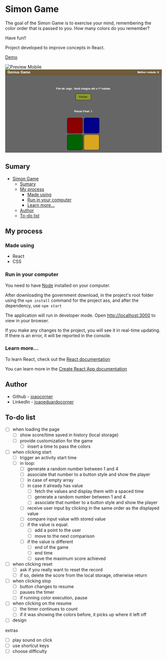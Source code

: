 # Simon Game

The goal of the Simon Game is to exercise your mind, remembering the color order that is passed to you. How many colors do you remember?

Have fun!!

Project developed to improve concepts in React.

[Demo](https://joaocorner.github.io/genius-game/)

![Preview Mobile](https://raw.githubusercontent.com/joaocorner/genius-game/main/public/img/preview-mobile.png)
![Preview](https://raw.githubusercontent.com/joaocorner/genius-game/main/public/img/preview.png)

## Sumary

- [Simon Game](#simon-game)
  - [Sumary](#sumary)
  - [My process](#my-process)
    - [Made using](#made-using)
    - [Run in your computer](#run-in-your-computer)
    - [Learn more...](#learn-more)
  - [Author](#author)
  - [To-do list](#to-do-list)

## My process

### Made using

- React
- CSS

### Run in your computer

You need to have [Node](https://nodejs.org/en/) installed on your computer.

After downloading the government download, in the project's root folder using the `npm install` command for the project ass, and after the dependency, use `npm start`

The application will run in developer mode.
Open [http://localhost:3000](http://localhost:3000) to view in your browser.

If you make any changes to the project, you will see it in real-time updating.
If there is an error, it will be reported in the console.

### Learn more...

To learn React, check out the [React documentation](https://reactjs.org/)

You can learn more in the [Create React App documentation](https://facebook.github.io/create-react-app/docs/getting-started)

## Author

- Github - [joaocorner](https://github.com/joaocorner)
- LinkedIn - [joaoeduardocorner](https://www.linkedin.com/in/joaoeduardocorner/)

## To-do list

- [ ] when loading the page
  - [ ] show score/time saved in history (local storage)
  - [ ] provide customization for the game
    - [ ] insert a time to pass the colors
- [ ] when clicking start
  - [ ] trigger an activity start time
  - [ ] in loop:
    - [ ] generate a random number between 1 and 4
    - [ ] associate that number to a button style and show the player
    - [ ] in case of empty array
    - [ ] in case it already has value
      - [ ] fetch the values ​​and display them with a spaced time
      - [ ] generate a random number between 1 and 4
      - [ ] associate that number to a button style and show the player
    - [ ] receive user input by clicking in the same order as the displayed value
    - [ ] compare input value with stored value
    - [ ] if the value is equal:
      - [ ] add a point to the user
      - [ ] move to the next comparison
    - [ ] if the value is different
      - [ ] end of the game
      - [ ] end time
      - [ ] save the maximum score achieved
- [ ] when clicking reset
  - [ ] ask if you really want to reset the record
  - [ ] if so, delete the score from the local storage, otherwise return
- [ ] when clicking stop
  - [ ] button changes to resume
  - [ ] pauses the timer
  - [ ] if running color execution, pause
- [ ] when clicking on the resume
  - [ ] the timer continues to count
  - [ ] if it was showing the colors before, it picks up where it left off
- [ ] design

extras

- [ ] play sound on click
- [ ] use shortcut keys
- [ ] choose difficulty
